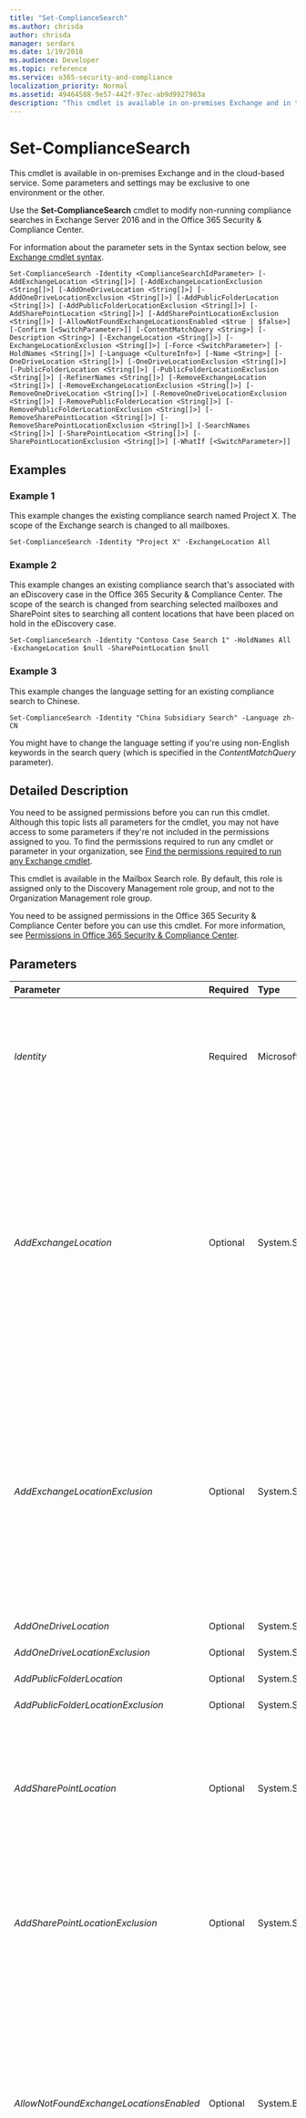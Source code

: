 ```yaml
---
title: "Set-ComplianceSearch"
ms.author: chrisda
author: chrisda
manager: serdars
ms.date: 1/19/2018
ms.audience: Developer
ms.topic: reference
ms.service: o365-security-and-compliance
localization_priority: Normal
ms.assetid: 49464588-9e57-442f-97ec-ab9d9927983a
description: "This cmdlet is available in on-premises Exchange and in the cloud-based service. Some parameters and settings may be exclusive to one environment or the other."
---
```


# Set-ComplianceSearch

This cmdlet is available in on-premises Exchange and in the cloud-based service. Some parameters and settings may be exclusive to one environment or the other. 
  
Use the **Set-ComplianceSearch** cmdlet to modify non-running compliance searches in Exchange Server 2016 and in the Office 365 Security &amp; Compliance Center.
  
For information about the parameter sets in the Syntax section below, see [Exchange cmdlet syntax](https://technet.microsoft.com/library/bb123552.aspx). 
  
```
Set-ComplianceSearch -Identity <ComplianceSearchIdParameter> [-AddExchangeLocation <String[]>] [-AddExchangeLocationExclusion <String[]>] [-AddOneDriveLocation <String[]>] [-AddOneDriveLocationExclusion <String[]>] [-AddPublicFolderLocation <String[]>] [-AddPublicFolderLocationExclusion <String[]>] [-AddSharePointLocation <String[]>] [-AddSharePointLocationExclusion <String[]>] [-AllowNotFoundExchangeLocationsEnabled <$true | $false>] [-Confirm [<SwitchParameter>]] [-ContentMatchQuery <String>] [-Description <String>] [-ExchangeLocation <String[]>] [-ExchangeLocationExclusion <String[]>] [-Force <SwitchParameter>] [-HoldNames <String[]>] [-Language <CultureInfo>] [-Name <String>] [-OneDriveLocation <String[]>] [-OneDriveLocationExclusion <String[]>] [-PublicFolderLocation <String[]>] [-PublicFolderLocationExclusion <String[]>] [-RefinerNames <String[]>] [-RemoveExchangeLocation <String[]>] [-RemoveExchangeLocationExclusion <String[]>] [-RemoveOneDriveLocation <String[]>] [-RemoveOneDriveLocationExclusion <String[]>] [-RemovePublicFolderLocation <String[]>] [-RemovePublicFolderLocationExclusion <String[]>] [-RemoveSharePointLocation <String[]>] [-RemoveSharePointLocationExclusion <String[]>] [-SearchNames <String[]>] [-SharePointLocation <String[]>] [-SharePointLocationExclusion <String[]>] [-WhatIf [<SwitchParameter>]]

```

## Examples
<a name="Examples"> </a>

### Example 1

This example changes the existing compliance search named Project X. The scope of the Exchange search is changed to all mailboxes.
  
```
Set-ComplianceSearch -Identity "Project X" -ExchangeLocation All
```

### Example 2

This example changes an existing compliance search that's associated with an eDiscovery case in the Office 365 Security &amp; Compliance Center. The scope of the search is changed from searching selected mailboxes and SharePoint sites to searching all content locations that have been placed on hold in the eDiscovery case.
  
```
Set-ComplianceSearch -Identity "Contoso Case Search 1" -HoldNames All -ExchangeLocation $null -SharePointLocation $null
```

### Example 3

This example changes the language setting for an existing compliance search to Chinese.
  
```
Set-ComplianceSearch -Identity "China Subsidiary Search" -Language zh-CN
```

You might have to change the language setting if you're using non-English keywords in the search query (which is specified in the  _ContentMatchQuery_ parameter).
  
## Detailed Description
<a name="DetailedDescription"> </a>

You need to be assigned permissions before you can run this cmdlet. Although this topic lists all parameters for the cmdlet, you may not have access to some parameters if they're not included in the permissions assigned to you. To find the permissions required to run any cmdlet or parameter in your organization, see [Find the permissions required to run any Exchange cmdlet](https://technet.microsoft.com/library/mt432940.aspx). 
  
This cmdlet is available in the Mailbox Search role. By default, this role is assigned only to the Discovery Management role group, and not to the Organization Management role group. 
  
You need to be assigned permissions in the Office 365 Security &amp; Compliance Center before you can use this cmdlet. For more information, see [Permissions in Office 365 Security &amp; Compliance Center](https://go.microsoft.com/fwlink/p/?LinkId=511920). 
  
## Parameters
<a name="DetailedDescription"> </a>

|**Parameter**|**Required**|**Type**|**Description**|
|:-----|:-----|:-----|:-----|
| _Identity_ <br/> |Required  <br/> |Microsoft.Office.ComplianceJob.Tasks.ComplianceSearchIdParameter  <br/> | The _Identity_ parameter specifies the compliance search that you want to modify. <br/>  You can use any value that uniquely identifies the compliance search. For example: <br/>  Name <br/>  `JobRunId` (GUID) <br/>  You can find these values by running the command `Get-ComplianceSearch | Format-Table -Auto Name,JobRunId,Status` <br/> |
| _AddExchangeLocation_ <br/> |Optional  <br/> |System.String[]  <br/> | The _AddExchangeLocation_ parameter specifies the mailboxes to add to the list of included mailboxes when you aren't using the value `All` for the _ExchangeLocation_ parameter. Valid values are: <br/>  A mailbox <br/>  A distribution group or mail-enabled security group (all mailboxes that are currently members of the group). <br/>  To specify a mailbox or distribution group, you can use any value that uniquely identifies it. For example: <br/>  Name <br/>  Distinguished name (DN) <br/>  Email address <br/>  GUID <br/>  To enter multiple values, use the following syntax: `<value1>,<value2>,...<valueX>`. If the values contain spaces or otherwise require quotation marks, use the following syntax:  `"<value1>","<value2>",..."<valueX>"`.  <br/> |
| _AddExchangeLocationExclusion_ <br/> |Optional  <br/> |System.String[]  <br/> | This parameter specifies the mailboxes to add to the list of excluded mailboxes when you use the value `All` for the _ExchangeLocation_ parameter. Valid values are: <br/>  A mailbox <br/>  A distribution group or mail-enabled security group <br/>  To specify a mailbox or distribution group, you can use any value that uniquely identifies it. For example: <br/>  Name <br/>  Distinguished name (DN) <br/>  Email address <br/>  GUID <br/>  To enter multiple values, use the following syntax: `<value1>,<value2>,...<valueX>`. If the values contain spaces or otherwise require quotation marks, use the following syntax:  `"<value1>","<value2>",..."<valueX>"`.  <br/> |
| _AddOneDriveLocation_ <br/> |Optional  <br/> |System.String[]  <br/> |This parameter is reserved for internal Microsoft use.  <br/> |
| _AddOneDriveLocationExclusion_ <br/> |Optional  <br/> |System.String[]  <br/> |This parameter is reserved for internal Microsoft use.  <br/> |
| _AddPublicFolderLocation_ <br/> |Optional  <br/> |System.String[]  <br/> |This parameter is reserved for internal Microsoft use.  <br/> |
| _AddPublicFolderLocationExclusion_ <br/> |Optional  <br/> |System.String[]  <br/> |This parameter is reserved for internal Microsoft use.  <br/> |
| _AddSharePointLocation_ <br/> |Optional  <br/> |System.String[]  <br/> |The  _AddSharePointLocation_ parameter specifies the SharePoint Online sites to add to the list of included sites when you aren't using the value `All` for the _SharePointLocation_ parameter. You identify the site by its URL value. <br/> To enter multiple values, use the following syntax:  `<value1>,<value2>,...<valueX>`. If the values contain spaces or otherwise require quotation marks, use the following syntax:  `"<value1>","<value2>",..."<valueX>"`.  <br/> |
| _AddSharePointLocationExclusion_ <br/> |Optional  <br/> |System.String[]  <br/> |This parameter specifies the SharePoint Online sites to add to the list of excluded sites when you use the value  `All` for the _SharePointLocation_ parameter. You identify the site by its URL value. <br/> To enter multiple values, use the following syntax:  `<value1>,<value2>,...<valueX>`. If the values contain spaces or otherwise require quotation marks, use the following syntax:  `"<value1>","<value2>",..."<valueX>"`.  <br/> |
| _AllowNotFoundExchangeLocationsEnabled_ <br/> |Optional  <br/> |System.Boolean  <br/> | The _AllowNotFoundExchangeLocationsEnabled_ parameter specifies whether to allow inactive mailboxes in the compliance search. Aninactive mailbox is a mailbox that's placed on Litigation Hold or In-Place Hold before it's soft-deleted. Valid values are: <br/>  `$true`: The search doesn't try to validate the existence of the mailbox before proceeding. This value is required if you want to include inactive mailboxes in the search, because inactive mailboxes don't resolve as regular mailboxes.  <br/>  `$false`: The search tries to validate the existence of the mailbox before proceeding. If you specify an inactive mailbox or a mailbox that otherwise can't be found, the search will fail. This is the default value.  <br/> |
| _Confirm_ <br/> |Optional  <br/> |System.Management.Automation.SwitchParameter  <br/> | The _Confirm_ switch specifies whether to show or hide the confirmation prompt. How this switch affects the cmdlet depends on if the cmdlet requires confirmation before proceeding. <br/>  Destructive cmdlets (for example, **Remove-\*** cmdlets) have a built-in pause that forces you to acknowledge the command before proceeding. For these cmdlets, you can skip the confirmation prompt by using this exact syntax: `-Confirm:$false`.  <br/>  Most other cmdlets (for example, **New-\*** and **Set-\*** cmdlets) don't have a built-in pause. For these cmdlets, specifying the _Confirm_ switch without a value introduces a pause that forces you acknowledge the command before proceeding. <br/> |
| _ContentMatchQuery_ <br/> |Optional  <br/> |System.String  <br/> |The  _ContentMatchQuery_ parameter specifies a content search filter. <br/> This parameter uses a text search string or a query that's formatted by using the Keyword Query Language (KQL). For more information about KQL, see [Keyword Query Language syntax reference](https://go.microsoft.com/fwlink/?LinkId=269603).  <br/> |
| _Description_ <br/> |Optional  <br/> |System.String  <br/> |The  _Description_ parameter specifies a description for the compliance search. If the value contains spaces, enclose the value in quotation marks. <br/> |
| _ExchangeLocation_ <br/> |Optional  <br/> |System.String[]  <br/> | The _ExchangeLocation_ parameter specifies the mailboxes to include. Valid values are: <br/>  A mailbox <br/>  A distribution group or mail-enabled security group (all mailboxes that are currently members of the group). <br/>  The value `All` for all mailboxes. You can only use this value by itself. <br/>  To specify a mailbox or distribution group, you can use any value that uniquely identifies it. For example: <br/>  Name <br/>  Distinguished name (DN) <br/>  Email address <br/>  GUID <br/>  To enter multiple values, use the following syntax: `<value1>,<value2>,...<valueX>`. If the values contain spaces or otherwise require quotation marks, use the following syntax:  `"<value1>","<value2>",..."<valueX>"`.  <br/> |
| _ExchangeLocationExclusion_ <br/> |Optional  <br/> |System.String[]  <br/> | This parameter specifies the mailboxes to exclude when you use the value `All` for the _ExchangeLocation_ parameter. Valid values are: <br/>  A mailbox <br/>  A distribution group or mail-enabled security group (all mailboxes that are currently members of the group). <br/>  To specify a mailbox or distribution group, you can use any value that uniquely identifies it. For example: <br/>  Name <br/>  Distinguished name (DN) <br/>  Email address <br/>  GUID <br/>  To enter multiple values, use the following syntax: `<value1>,<value2>,...<valueX>`. If the values contain spaces or otherwise require quotation marks, use the following syntax:  `"<value1>","<value2>",..."<valueX>"`.  <br/> |
| _Force_ <br/> |Optional  <br/> |System.Management.Automation.SwitchParameter  <br/> |The  _Force_ switch specifies whether to suppress warning or confirmation messages. You can use this switch to run tasks programmatically where prompting for administrative input is inappropriate. You don't need to specify a value with this switch. <br/> |
| _HoldNames_ <br/> |Optional  <br/> |System.String[]  <br/> |The  _HoldNames_ parameter specifies that the content locations that have been placed on hold in the eDiscovery case will be searched. You use the value `All` for this parameter. You can use this parameter only for compliance searches that are associated with an eDiscovery case. <br/> If the content locations in the compliance search include mailboxes, you also need to use the  _ExchangeLocation_ parameter with the value `$null`. Similarly, if the compliance search includes SharePoint sites, you also need to use the  _SharePointLocation_ parameter withthe value `$null`.  <br/> Also, if a content location was placed on a query-based case hold, only items that are on hold will be searched when you restart this compliance search. For example, if a user was placed on a query-based case hold that preserves items that were sent or created before a specific date, only those items would be searched by using the search criteria specified by this compliance search.  <br/> |
| _Language_ <br/> |Optional  <br/> |System.Globalization.CultureInfo  <br/> |The  _Language_ parameter specifies the language for the compliance search. <br/> Valid input for this parameter is a supported culture code value from the Microsoft .NET Framework **CultureInfo** class. For example, `da-DK` for Danish or `ja-JP` for Japanese. For more information, see[CultureInfo Class](https://go.microsoft.com/fwlink/p/?linkId=184859).  <br/> |
| _Name_ <br/> |Optional  <br/> |System.String  <br/> |This parameter is reserved for internal Microsoft use.  <br/> |
| _OneDriveLocation_ <br/> |Optional  <br/> |System.String[]  <br/> |This parameter is reserved for internal Microsoft use.  <br/> |
| _OneDriveLocationExclusion_ <br/> |Optional  <br/> |System.String[]  <br/> |This parameter is reserved for internal Microsoft use.  <br/> |
| _PublicFolderLocation_ <br/> |Optional  <br/> |System.String[]  <br/> |The  _PublicFolderLocation_ parameter specifies that you want to include all public folders in the search. You use the value `All` for this parameter. <br/> |
| _PublicFolderLocationExclusion_ <br/> |Optional  <br/> |System.String[]  <br/> |This parameter is reserved for internal Microsoft use.  <br/> |
| _RefinerNames_ <br/> |Optional  <br/> |System.String[]  <br/> |This parameter is reserved for internal Microsoft use.  <br/> |
| _RemoveExchangeLocation_ <br/> |Optional  <br/> |System.String[]  <br/> | The _RemoveExchangeLocation_ parameter specifies the mailboxes to remove from the list of included mailboxes when you aren't using the value `All` for the _ExchangeLocation_ parameter. Valid values are: <br/>  A mailbox <br/>  A distribution group or mail-enabled security group <br/>  To specify a mailbox or distribution group, you can use any value that uniquely identifies it. For example: <br/>  Name <br/>  Distinguished name (DN) <br/>  Email address <br/>  GUID <br/>  To enter multiple values, use the following syntax: `<value1>,<value2>,...<valueX>`. If the values contain spaces or otherwise require quotation marks, use the following syntax:  `"<value1>","<value2>",..."<valueX>"`.  <br/> |
| _RemoveExchangeLocationExclusion_ <br/> |Optional  <br/> |System.String[]  <br/> | This parameter specifies the mailboxes to remove from the list of excluded mailboxes when you use the value `All` for the _ExchangeLocation_ parameter. Valid values are: <br/>  A mailbox <br/>  A distribution group or mail-enabled security group <br/>  To specify a mailbox or distribution group, you can use any value that uniquely identifies it. For example: <br/>  Name <br/>  Distinguished name (DN) <br/>  Email address <br/>  GUID <br/>  To enter multiple values, use the following syntax: `<value1>,<value2>,...<valueX>`. If the values contain spaces or otherwise require quotation marks, use the following syntax:  `"<value1>","<value2>",..."<valueX>"`.  <br/> |
| _RemoveOneDriveLocation_ <br/> |Optional  <br/> |System.String[]  <br/> |This parameter is reserved for internal Microsoft use.  <br/> |
| _RemoveOneDriveLocationExclusion_ <br/> |Optional  <br/> |System.String[]  <br/> |This parameter is reserved for internal Microsoft use.  <br/> |
| _RemovePublicFolderLocation_ <br/> |Optional  <br/> |System.String[]  <br/> |This parameter is reserved for internal Microsoft use.  <br/> |
| _RemovePublicFolderLocationExclusion_ <br/> |Optional  <br/> |System.String[]  <br/> |This parameter is reserved for internal Microsoft use.  <br/> |
| _RemoveSharePointLocation_ <br/> |Optional  <br/> |System.String[]  <br/> |The  _RemoveSharePointLocation_ parameter specifies the SharePoint Online sites to remove from the list of included sites when you aren't using the value `All` for the _SharePointLocation_ parameter. You identify the site by its URL value. <br/> To enter multiple values, use the following syntax:  `<value1>,<value2>,...<valueX>`. If the values contain spaces or otherwise require quotation marks, use the following syntax:  `"<value1>","<value2>",..."<valueX>"`.  <br/> |
| _RemoveSharePointLocationExclusion_ <br/> |Optional  <br/> |System.String[]  <br/> |This parameter specifies the SharePoint Online sites to remove from the list of excluded sites when you use the value  `All` for the _SharePointLocation_ parameter. You identify the site by its URL value. <br/> To enter multiple values, use the following syntax:  `<value1>,<value2>,...<valueX>`. If the values contain spaces or otherwise require quotation marks, use the following syntax:  `"<value1>","<value2>",..."<valueX>"`.  <br/> |
| _SearchNames_ <br/> |Optional  <br/> |System.String[]  <br/> |This parameter is reserved for internal Microsoft use.  <br/> |
| _SharePointLocation_ <br/> |Optional  <br/> |System.String[]  <br/> |The  _SharePointLocation_ parameter specifies the SharePoint Online sites to include. You identify the site by its URL value, or you can use the value `All` to include all sites. <br/> To enter multiple values, use the following syntax:  `<value1>,<value2>,...<valueX>`. If the values contain spaces or otherwise require quotation marks, use the following syntax:  `"<value1>","<value2>",..."<valueX>"`.  <br/> |
| _SharePointLocationExclusion_ <br/> |Optional  <br/> |System.String[]  <br/> |This parameter specifies the SharePoint Online sites to exclude when you use the value  `All` for the _SharePointLocation_ parameter. You identify the site by its URL value. <br/> To enter multiple values, use the following syntax:  `<value1>,<value2>,...<valueX>`. If the values contain spaces or otherwise require quotation marks, use the following syntax:  `"<value1>","<value2>",..."<valueX>"`.  <br/> |
| _WhatIf_ <br/> |Optional  <br/> |System.Management.Automation.SwitchParameter  <br/> |This parameter doesn't work in the Office 365 Security &amp; Compliance Center.  <br/> The  _WhatIf_ switch simulates the actions of the command. You can use this switch to view the changes that would occur without actually applying those changes. You don't need to specify a value with this switch. <br/> |
   
## Input Types
<a name="InputTypes"> </a>

To see the input types that this cmdlet accepts, see [Cmdlet Input and Output Types](http://go.microsoft.com/fwlink/p/?linkId=616387). If the Input Type field for a cmdlet is blank, the cmdlet doesn't accept input data. 
  
## Return Types
<a name="ReturnTypes"> </a>

To see the return types, which are also known as output types, that this cmdlet accepts, see [Cmdlet Input and Output Types](http://go.microsoft.com/fwlink/p/?linkId=616387). If the Output Type field is blank, the cmdlet doesn't return data. 
  

